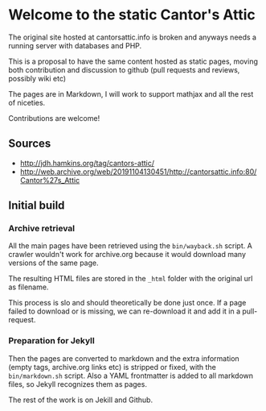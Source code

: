 # Welcome to the static Cantor's Attic

The original site hosted at cantorsattic.info is broken and anyways needs a running server with databases and PHP.

This is a proposal to have the same content hosted as static pages, moving both contribution and discussion to
github (pull requests and reviews, possibly wiki etc)

The pages are in Markdown, I will work to support mathjax and all the rest of niceties.

Contributions are welcome!

## Sources

- http://jdh.hamkins.org/tag/cantors-attic/
- http://web.archive.org/web/20191104130451/http://cantorsattic.info:80/Cantor%27s_Attic


## Initial build

### Archive retrieval

All the main pages have been retrieved using the `bin/wayback.sh` script. A crawler
wouldn't work for archive.org because it would download many versions of the same page.

The resulting HTML files are stored in the `_html` folder with the original url as filename.

This process is slo and should theoretically be done just once. If a page
failed to download or is missing, we can re-download it and add it in a pull-request.

### Preparation for Jekyll

Then the pages are converted to markdown and the extra information (empty tags,
archive.org links etc) is stripped or fixed, with the `bin/markdown.sh` script. 
Also a YAML frontmatter is added to all markdown files, so Jekyll recognizes 
them as pages.

The rest of the work is on Jekill and Github.


